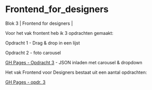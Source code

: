 # Frontend_for_designers
Blok 3 | Frontend for designers |

Voor het vak frontent heb ik 3 opdrachten gemaakt:

Opdracht 1 - Drag & drop in een lijst

Opdracht 2 - foto carousel

[GH Pages - Opdracht 3](https://sammthings.github.io/Frontend_for_designers/Opdracht%203.1) - JSON inladen met carousel & dropdown


Het vak Frontend voor Designers bestaat uit een aantal opdrachten:

[GH Pages - opdr. 3](https://sammthings.github.io/Frontend_for_designers/Opdracht%203.1)
